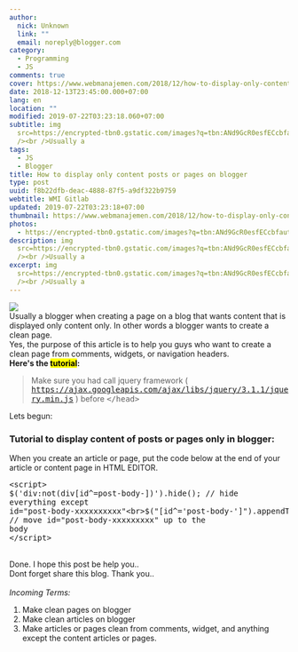 ```yaml
---
author:
  nick: Unknown
  link: ""
  email: noreply@blogger.com
category:
  - Programming
  - JS
comments: true
cover: https://www.webmanajemen.com/2018/12/how-to-display-only-content-posts-or/fceba9925b776c54396427344410fe47.jpeg
date: 2018-12-13T23:45:00.000+07:00
lang: en
location: ""
modified: 2019-07-22T03:23:18.060+07:00
subtitle: img
  src=https://encrypted-tbn0.gstatic.com/images?q=tbn:ANd9GcR0esfECcbfautWTR7oGMPXO6eLhiAOX03vpEXndHO2HQDPVIJC
  /><br />Usually a
tags:
  - JS
  - Blogger
title: How to display only content posts or pages on blogger
type: post
uuid: f8b22dfb-deac-4888-87f5-a9df322b9759
webtitle: WMI Gitlab
updated: 2019-07-22T03:23:18+07:00
thumbnail: https://www.webmanajemen.com/2018/12/how-to-display-only-content-posts-or/fceba9925b776c54396427344410fe47.jpeg
photos:
  - https://encrypted-tbn0.gstatic.com/images?q=tbn:ANd9GcR0esfECcbfautWTR7oGMPXO6eLhiAOX03vpEXndHO2HQDPVIJC
description: img
  src=https://encrypted-tbn0.gstatic.com/images?q=tbn:ANd9GcR0esfECcbfautWTR7oGMPXO6eLhiAOX03vpEXndHO2HQDPVIJC
  /><br />Usually a
excerpt: img
  src=https://encrypted-tbn0.gstatic.com/images?q=tbn:ANd9GcR0esfECcbfautWTR7oGMPXO6eLhiAOX03vpEXndHO2HQDPVIJC
  /><br />Usually a
---
```


<img src="https://encrypted-tbn0.gstatic.com/images?q=tbn:ANd9GcR0esfECcbfautWTR7oGMPXO6eLhiAOX03vpEXndHO2HQDPVIJC"><br>Usually a blogger when creating a page on a blog that wants content that is displayed only content only. In other words a blogger wants to create a clean page.<br>Yes, the purpose of this article is to help you guys who want to create a clean page from comments, widgets, or navigation headers.<br><b>Here's the <mark>tutorial</mark>:</b><br><blockquote>Make sure you had call jquery framework ( <kbd>https://ajax.googleapis.com/ajax/libs/jquery/3.1.1/jquery.min.js</kbd> ) before <kbd>&lt;/head&gt;</kbd></blockquote>Lets begun:<br><h3>Tutorial to display content of posts or pages only in blogger:</h3>When you create an article or page, put the code below at the end of your article or content page in HTML EDITOR.<br><pre>&lt;script&gt;<br>$('div:not(div[id^=post-body-])').hide(); // hide everything except id="post-body-xxxxxxxxxx"<br>$("[id^='post-body-']").appendTo('body'); // move id="post-body-xxxxxxxxx" up to the body<br>&lt;/script&gt;</pre><br>Done. I hope this post be help you..<br>Dont forget share this blog. Thank you..<br><br><i>Incoming Terms:</i><br><ol><li>Make clean pages on blogger</li><li>Make clean articles on blogger</li><li>Make articles or pages clean from comments, widget, and anything except the content articles or pages.</li></ol>